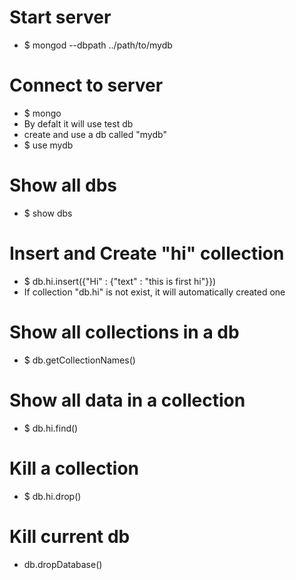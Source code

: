 Start server
=====
* $ mongod --dbpath ../path/to/mydb

Connect to server
=====
* $ mongo
* By defalt it will use test db
* create and use a db called "mydb"
* $ use mydb

Show all dbs
=====
* $ show dbs

Insert and Create "hi" collection
=====
* $ db.hi.insert({"Hi" : {"text" : "this is first hi"}})
* If collection "db.hi" is not exist, it will automatically created one

Show all collections in a db
=====
* $ db.getCollectionNames()

Show all data in a collection
=====
* $ db.hi.find()

Kill a collection
=====
* $ db.hi.drop()

Kill current db
=====
* db.dropDatabase()